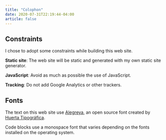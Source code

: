 ```yaml
---
title: "Colophon"
date: 2020-07-31T22:19:44-04:00
article: false
---
```


## Constraints

I chose to adopt some constraints while building this web site.

**Static site**: The web site will be static and generated with my own static site generator.

**JavaScript**: Avoid as much as possible the use of JavaScript.

**Tracking**: Do not add Google Analytics or other trackers.

## Fonts

The text on this web site use [Alegreya](https://github.com/huertatipografica/Alegreya), an open source font created by [Huerta Tipográfica](https://www.huertatipografica.com/en).

Code blocks use a monospace font that varies depending on the fonts installed on the operating system.
